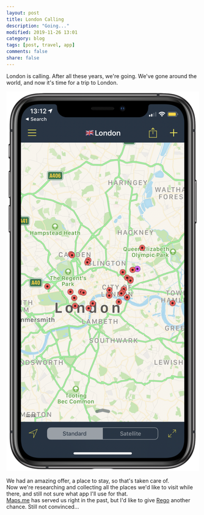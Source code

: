 ```yaml
---
layout: post
title: London Calling
description: "Going..."
modified: 2019-11-26 13:01
category: blog
tags: [post, travel, app]
comments: false
share: false
---
```


London is calling. After all these years, we're going. We've gone around the world, and now it's time for a trip to London.

![london](https://raw.githubusercontent.com/maique/xanatoNet/master/docs/images/london.png)

We had an amazing offer, a place to stay, so that's taken care of.  
Now we're researching and collecting all the places we'd like to visit while there, and still not sure what app I'll use for that.  
[Maps.me](https://maps.me) has served us right in the past, but I'd like to give [Rego](https://rego.to) another chance. Still not convinced...
